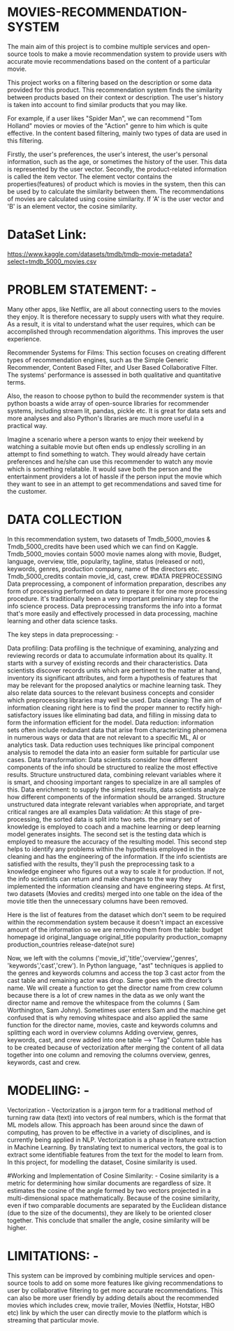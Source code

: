 # MOVIES-RECOMMENDATION-SYSTEM
The main aim of this project is to combine multiple services and open-source tools to make a movie recommendation system to provide users with accurate movie recommendations based on the content of a particular movie.

This project works on a filtering based on the description or some data provided for this product. This recommendation system finds the similarity between products based on their context or description. The user's history is taken into account to find similar products that you may like.

For example, if a user likes "Spider Man", we can recommend "Tom Holland" movies or movies of the "Action" genre to him which is quite effective. In the content based filtering, mainly two types of data are used in this filtering.

Firstly, the user's preferences, the user's interest, the user's personal information, such as the age, or sometimes the history of the user. This data is represented by the user vector. Secondly, the product-related information is called the item vector. The element vector contains the properties(features) of product which is movies in the system, then this can be used by to calculate the similarity between them. The recommendations of movies are calculated using cosine similarity. If 'A' is the user vector and 'B' is an element vector, the cosine similarity.

# DataSet Link: 
https://www.kaggle.com/datasets/tmdb/tmdb-movie-metadata?select=tmdb_5000_movies.csv

# PROBLEM STATEMENT: - 
Many other apps, like Netflix, are all about connecting users to the movies they enjoy. It is therefore necessary to supply users with what they require. As a result, it is vital to understand what the user requires, which can be accomplished through recommendation algorithms. This improves the user experience.

Recommender Systems for Films: This section focuses on creating different types of recommendation engines, such as the Simple Generic Recommender, Content Based Filter, and User Based Collaborative Filter. The systems' performance is assessed in both qualitative and quantitative terms.

Also, the reason to choose python to build the recommender system is that python boasts a wide array of open-source libraries for recommender systems, including stream lit, pandas, pickle etc. It is great for data sets and more analyses and also Python's libraries are much more useful in a practical way.

Imagine a scenario where a person wants to enjoy their weekend by watching a suitable movie but often ends up endlessly scrolling in an attempt to find something to watch. They would already have certain preferences and he/she can use this recommender to watch any movie which is something relatable. It would save both the person and the entertainment providers a lot of hassle if the person input the movie which they want to see in an attempt to get recommendations and saved time for the customer.

# DATA COLLECTION 
In this recommendation system, two datasets of Tmdb_5000_movies & Tmdb_5000_credits have been used which we can find on Kaggle.
Tmdb_5000_movies contain 5000 movie names along with movie, Budget, language, overview, title, popularity, tagline, status (released or not), keywords, genres, production company, name of the directors etc.
Tmdb_5000_credits contain movie_id, cast, crew.
#DATA PREPROCESSING Data preprocessing, a component of information preparation, describes any form of processing performed on data to prepare it for one more processing procedure. it's traditionally been a very important preliminary step for the info science process. Data preprocessing transforms the info into a format that's more easily and effectively processed in data processing, machine learning and other data science tasks.

The key steps in data preprocessing: -

Data profiling: Data profiling is the technique of examining, analyzing and reviewing records or data to accumulate information about its quality. It starts with a survey of existing records and their characteristics. Data scientists discover records units which are pertinent to the matter at hand, inventory its significant attributes, and form a hypothesis of features that may be relevant for the proposed analytics or machine learning task. They also relate data sources to the relevant business concepts and consider which preprocessing libraries may well be used.
Data cleaning: The aim of information cleaning right here is to find the proper manner to rectify high-satisfactory issues like eliminating bad data, and filling in missing data to form the information efficient for the model.
Data reduction: information sets often include redundant data that arise from characterizing phenomena in numerous ways or data that are not relevant to a specific ML, AI or analytics task. Data reduction uses techniques like principal component analysis to remodel the data into an easier form suitable for particular use cases.
Data transformation: Data scientists consider how different components of the info should be structured to realize the most effective results. Structure unstructured data, combining relevant variables where it is smart, and choosing important ranges to specialize in are all samples of this.
Data enrichment: to supply the simplest results, data scientists analyze how different components of the information should be arranged. Structure unstructured data integrate relevant variables when appropriate, and target critical ranges are all examples
Data validation: At this stage of pre-processing, the sorted data is split into two sets. the primary set of knowledge is employed to coach and a machine learning or deep learning model generates insights. The second set is the testing data which is employed to measure the accuracy of the resulting model. This second step helps to identify any problems within the hypothesis employed in the cleaning and has the engineering of the information. If the info scientists are satisfied with the results, they'll push the preprocessing task to a knowledge engineer who figures out a way to scale it for production. If not, the info scientists can return and make changes to the way they implemented the information cleansing and have engineering steps.
At first, two datasets (Movies and credits) merged into one table on the idea of the movie title then the unnecessary columns have been removed.

Here is the list of features from the dataset which don't seem to be required within the recommendation system because it doesn't impact an excessive amount of the information so we are removing them from the table: budget homepage id original_language original_title popularity production_comapny production_countries release-date(not sure)

Now, we left with the columns ('movie_id','title','overview','genres', 'keywords','cast','crew'). In Python language, "ast" techniques is applied to the genres and keywords columns and access the top 3 cast actor from the cast table and remaining actor was drop. Same goes with the director’s name. We will create a function to get the director name from crew column because there is a lot of crew names in the data as we only want the director name and remove the whitespace from the columns ( Sam Worthington, Sam Johny). Sometimes user enters Sam and the machine get confused that is why removing whitespace and also applied the same function for the director name, movies, caste and keywords columns and splitting each word in overview columns Adding overview, genres, keywords, cast, and crew added into one table --> "Tag" Column table has to be created because of vectorization after merging the content of all data together into one column and removing the columns overview, genres, keywords, cast and crew.

# MODELIING: - 
Vectorization - Vectorization is a jargon term for a traditional method of turning raw data (text) into vectors of real numbers, which is the format that ML models allow. This approach has been around since the dawn of computing, has proven to be effective in a variety of disciplines, and is currently being applied in NLP. Vectorization is a phase in feature extraction in Machine Learning. By translating text to numerical vectors, the goal is to extract some identifiable features from the text for the model to learn from. In this project, for modelling the dataset, Cosine similarity is used.

#Working and Implementation of Cosine Similarity: - Cosine similarity is a metric for determining how similar documents are regardless of size. It estimates the cosine of the angle formed by two vectors projected in a multi-dimensional space mathematically. Because of the cosine similarity, even if two comparable documents are separated by the Euclidean distance (due to the size of the documents), they are likely to be oriented closer together. This conclude that smaller the angle, cosine similarity will be higher.

# LIMITATIONS: -

This system can be improved by combining multiple services and open-source tools to add on some more features like giving recommendations to user by collaborative filtering to get more accurate recommendations. This can also be more user friendly by adding details about the recommended movies which includes crew, movie trailer, Movies (Netflix, Hotstar, HBO etc) link by which the user can directly movie to the platform which is streaming that particular movie.
